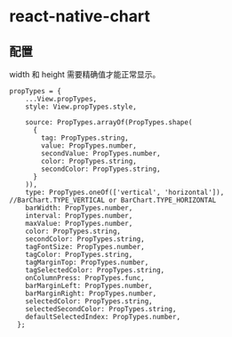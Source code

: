 # react-native-chart

## 配置
width 和 height 需要精确值才能正常显示。

    propTypes = {
        ...View.propTypes,
        style: View.propTypes.style,
    
        source: PropTypes.arrayOf(PropTypes.shape(
          {
            tag: PropTypes.string,
            value: PropTypes.number,
            secondValue: PropTypes.number,
            color: PropTypes.string,
            secondColor: PropTypes.string,
          }
        )),
        type: PropTypes.oneOf(['vertical', 'horizontal']),  //BarChart.TYPE_VERTICAL or BarChart.TYPE_HORIZONTAL
        barWidth: PropTypes.number,
        interval: PropTypes.number,
        maxValue: PropTypes.number,
        color: PropTypes.string,
        secondColor: PropTypes.string,
        tagFontSize: PropTypes.number,
        tagColor: PropTypes.string,
        tagMarginTop: PropTypes.number,
        tagSelectedColor: PropTypes.string,
        onColumnPress: PropTypes.func,
        barMarginLeft: PropTypes.number,
        barMarginRight: PropTypes.number,
        selectedColor: PropTypes.string,
        selectedSecondColor: PropTypes.string,
        defaultSelectedIndex: PropTypes.number,
      };
